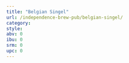 ```yaml
---
title: "Belgian Singel"
url: /independence-brew-pub/belgian-singel/
category: 
style: 
abv: 0
ibu: 0
srm: 0
upc: 0
---
```


